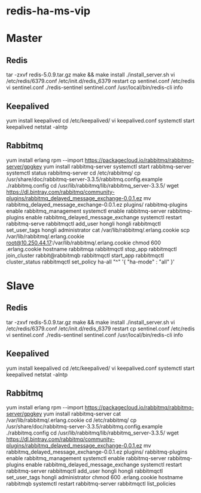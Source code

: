 # redis-ha-ms-vip

# Master
## Redis
tar -zxvf redis-5.0.9.tar.gz
make && make install
./install_server.sh
vi /etc/redis/6379.conf
/etc/init.d/redis_6379 restart
cp sentinel.conf /etc/redis
vi sentinel.conf
./redis-sentinel sentinel.conf
/usr/local/bin/redis-cli info
## Keepalived
yum install keepalived
cd /etc/keepalived/
vi keepalived.conf
systemctl start keepalived
netstat -alntp
## Rabbitmq
yum install erlang
rpm --import https://packagecloud.io/rabbitmq/rabbitmq-server/gpgkey
yum install rabbitmq-server
systemctl start rabbitmq-server
systemctl status rabbitmq-server
cd /etc/rabbitmq/
cp /usr/share/doc/rabbitmq-server-3.3.5/rabbitmq.config.example ./rabbitmq.config
cd /usr/lib/rabbitmq/lib/rabbitmq_server-3.3.5/
wget https://dl.bintray.com/rabbitmq/community-plugins/rabbitmq_delayed_message_exchange-0.0.1.ez
mv rabbitmq_delayed_message_exchange-0.0.1.ez plugins/
rabbitmq-plugins enable rabbitmq_management
systemctl enable rabbitmq-server
rabbitmq-plugins enable rabbitmq_delayed_message_exchange
systemctl restart rabbitmq-serve
rabbitmqctl add_user hongli hongli
rabbitmqctl set_user_tags hongli administrator
cat /var/lib/rabbitmq/.erlang.cookie
scp /var/lib/rabbitmq/.erlang.cookie root@10.250.44.17:/var/lib/rabbitmq/.erlang.cookie
chmod 600 .erlang.cookie
hostname rabbitmqa
rabbitmqctl stop_app
rabbitmqctl join_cluster rabbit@rabbitmqb
rabbitmqctl start_app
rabbitmqctl cluster_status
rabbitmqctl set_policy ha-all "^" '{ "ha-mode" : "all" }'

# Slave
## Redis
tar -zxvf redis-5.0.9.tar.gz
make && make install
./install_server.sh
vi /etc/redis/6379.conf
/etc/init.d/redis_6379 restart
cp sentinel.conf /etc/redis
vi sentinel.conf
./redis-sentinel sentinel.conf
/usr/local/bin/redis-cli info
## Keepalived
yum install keepalived
cd /etc/keepalived/
vi keepalived.conf
systemctl start keepalived
netstat -alntp
## Rabbitmq
yum install erlang
rpm --import https://packagecloud.io/rabbitmq/rabbitmq-server/gpgkey
yum install rabbitmq-server
cat /var/lib/rabbitmq/.erlang.cookie
cd /etc/rabbitmq/
cp /usr/share/doc/rabbitmq-server-3.3.5/rabbitmq.config.example ./rabbitmq.config
cd /usr/lib/rabbitmq/lib/rabbitmq_server-3.3.5/
wget https://dl.bintray.com/rabbitmq/community-plugins/rabbitmq_delayed_message_exchange-0.0.1.ez
mv rabbitmq_delayed_message_exchange-0.0.1.ez plugins/
rabbitmq-plugins enable rabbitmq_management
systemctl enable rabbitmq-server
rabbitmq-plugins enable rabbitmq_delayed_message_exchange
systemctl restart rabbitmq-server
rabbitmqctl add_user hongli hongli
rabbitmqctl set_user_tags hongli administrator
chmod 600 .erlang.cookie
hostname rabbitmqb
systemctl restart rabbitmq-server
rabbitmqctl list_policies
